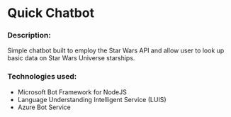 # Quick Chatbot

### Description:

Simple chatbot built to employ the Star Wars API and allow user to look up basic data on Star Wars Universe starships.


### Technologies used:

- Microsoft Bot Framework for NodeJS
- Language Understanding Intelligent Service (LUIS)
- Azure Bot Service
